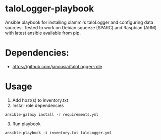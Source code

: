 # taloLogger-playbook

Ansible playbook for installing olammi's taloLogger and configuring data sources.
Tested to work on Debian squeeze (SPARC) and Raspbian (ARM) with latest ansible 
available from pip.

# Dependencies:

- https://github.com/janousia/taloLogger-role

# Usage

1) Add host(s) to inventory.txt
2) Install role dependencies 

`
ansible-galaxy install -r requirements.yml
`

3) Run playbook

`
ansible-playbook -i inventory.txt taloLogger.yml
`
